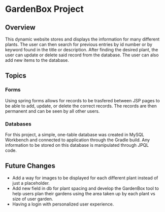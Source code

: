 # GardenBox Project

## Overview

This dynamic website stores and displays the information for many different plants. The user can then search for previous entries by id number or by keyword found in the title or description. After finding the desired plant, the user can update or delete said record from the database. The user can also add new items to the database.

## Topics

### Forms
Using spring forms allows for records to be trasfered between JSP pages to be able to add, update, or delete the correct records. The records are then permanent and can be seen by all other users.

### Databases
For this project, a simple, one-table database was created in MySQL Workbench and connected to application through the Gradle build. Any information to be stored on this database is manipulated through JPQL code.

## Future Changes

- Add a way for images to be displayed for each different plant instead of just a placeholder.
- Add new field in db for plant spacing and develop the GardenBox tool to help users plan their gardens using the area taken up by each plant vs size of user garden.
- Having a login with personalized user experience.
